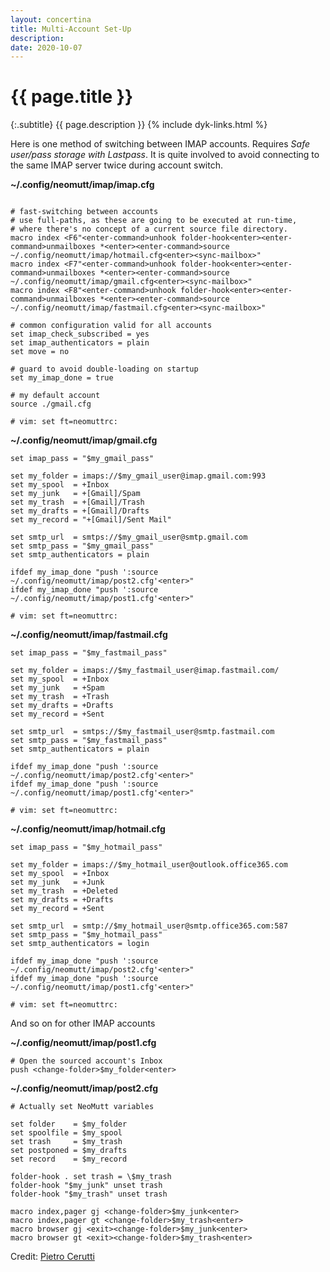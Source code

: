 ```yaml
---
layout: concertina
title: Multi-Account Set-Up
description: 
date: 2020-10-07
---
```


# {{ page.title }}

{:.subtitle}
{{ page.description }}
{% include dyk-links.html %}

Here is one method of switching between IMAP accounts. Requires _Safe user/pass
storage with Lastpass_. It is quite involved to avoid connecting to the same
IMAP server twice during account switch.

**~/.config/neomutt/imap/imap.cfg**

```

# fast-switching between accounts
# use full-paths, as these are going to be executed at run-time,
# where there's no concept of a current source file directory.
macro index <F6"<enter-command>unhook folder-hook<enter><enter-command>unmailboxes *<enter><enter-command>source ~/.config/neomutt/imap/hotmail.cfg<enter><sync-mailbox>"
macro index <F7"<enter-command>unhook folder-hook<enter><enter-command>unmailboxes *<enter><enter-command>source ~/.config/neomutt/imap/gmail.cfg<enter><sync-mailbox>"
macro index <F8"<enter-command>unhook folder-hook<enter><enter-command>unmailboxes *<enter><enter-command>source ~/.config/neomutt/imap/fastmail.cfg<enter><sync-mailbox>"

# common configuration valid for all accounts
set imap_check_subscribed = yes
set imap_authenticators = plain
set move = no

# guard to avoid double-loading on startup
set my_imap_done = true

# my default account
source ./gmail.cfg

# vim: set ft=neomuttrc:
```

**~/.config/neomutt/imap/gmail.cfg**

```
set imap_pass = "$my_gmail_pass"

set my_folder = imaps://$my_gmail_user@imap.gmail.com:993
set my_spool  = +Inbox
set my_junk   = +[Gmail]/Spam
set my_trash  = +[Gmail]/Trash
set my_drafts = +[Gmail]/Drafts
set my_record = "+[Gmail]/Sent Mail"

set smtp_url  = smtps://$my_gmail_user@smtp.gmail.com
set smtp_pass = "$my_gmail_pass"
set smtp_authenticators = plain

ifdef my_imap_done "push ':source ~/.config/neomutt/imap/post2.cfg'<enter>"
ifdef my_imap_done "push ':source ~/.config/neomutt/imap/post1.cfg'<enter>"

# vim: set ft=neomuttrc:
```

**~/.config/neomutt/imap/fastmail.cfg**

```
set imap_pass = "$my_fastmail_pass"

set my_folder = imaps://$my_fastmail_user@imap.fastmail.com/
set my_spool  = +Inbox
set my_junk   = +Spam
set my_trash  = +Trash
set my_drafts = +Drafts
set my_record = +Sent

set smtp_url  = smtps://$my_fastmail_user@smtp.fastmail.com
set smtp_pass = "$my_fastmail_pass"
set smtp_authenticators = plain

ifdef my_imap_done "push ':source ~/.config/neomutt/imap/post2.cfg'<enter>"
ifdef my_imap_done "push ':source ~/.config/neomutt/imap/post1.cfg'<enter>"

# vim: set ft=neomuttrc:
```

**~/.config/neomutt/imap/hotmail.cfg**

```
set imap_pass = "$my_hotmail_pass"

set my_folder = imaps://$my_hotmail_user@outlook.office365.com
set my_spool  = +Inbox
set my_junk   = +Junk
set my_trash  = +Deleted
set my_drafts = +Drafts
set my_record = +Sent

set smtp_url  = smtp://$my_hotmail_user@smtp.office365.com:587
set smtp_pass = "$my_hotmail_pass"
set smtp_authenticators = login

ifdef my_imap_done "push ':source ~/.config/neomutt/imap/post2.cfg'<enter>"
ifdef my_imap_done "push ':source ~/.config/neomutt/imap/post1.cfg'<enter>"

# vim: set ft=neomuttrc:
```

And so on for other IMAP accounts

**~/.config/neomutt/imap/post1.cfg**

```
# Open the sourced account's Inbox
push <change-folder>$my_folder<enter>
```

**~/.config/neomutt/imap/post2.cfg**

```
# Actually set NeoMutt variables

set folder    = $my_folder
set spoolfile = $my_spool
set trash     = $my_trash
set postponed = $my_drafts
set record    = $my_record

folder-hook . set trash = \$my_trash
folder-hook "$my_junk" unset trash
folder-hook "$my_trash" unset trash

macro index,pager gj <change-folder>$my_junk<enter>
macro index,pager gt <change-folder>$my_trash<enter>
macro browser gj <exit><change-folder>$my_junk<enter>
macro browser gt <exit><change-folder>$my_trash<enter>
```

Credit: [Pietro Cerutti](https://github.com/gahr)

